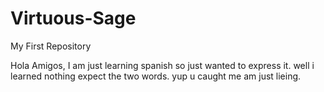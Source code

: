 # Virtuous-Sage
My First Repository

Hola Amigos,
          I am just learning spanish so just wanted to express it.
          well i learned nothing expect the two words.
          yup u caught me am just lieing. 
